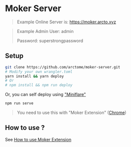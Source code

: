# Moker Server

> Example Online Server is: https://moker.arcto.xyz

> Example Admin User: admin
>
> Password: superstrongpassword

## Setup

```bash
git clone https://github.com/arctome/moker-server.git
# Modify your own wrangler.toml
yarn install && yarn deploy
# Or
# npm install && npm run deploy
```

Or, you can self deploy using ["Miniflare"](https://github.com/cloudflare/miniflare)

```bash
npm run serve
```

> You need to use this with "Moker Extension" ([Chrome](https://github.com/arctome/moker-chrome-extension))

## How to use ?

See [How to use Moker Extension](https://github.com/arctome/moker-chrome-extension#how-to-use)